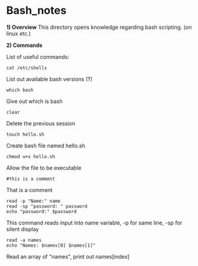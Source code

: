 # Bash_notes

**1) Overview**
This directory opens knowledge regarding bash scripting. (on linux etc.)

**2) Commands**

List of useful commands:
```
cat /etc/shells
```
List out available bash versions (?)
```
which bash
```
Give out which is bash
```
clear
```
Delete the previous session
```
touch hello.sh
```
Create bash file named hello.sh
```
chmod u+x hello.sh
```
Allow the file to be executable

```
#this is a comment
```
That is a comment

```
read -p "Name:" name
read -sp "password: " password
echo "password:" $password
```
This command reads input into name variable, -p for same line, -sp for silent display

```
read -a names
echo "Names: $names[0] $names[1]"
```
Read an array of "names", print out names[index]
